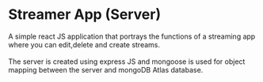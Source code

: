 # Streamer App (Server)

A simple react JS application that portrays the functions of a streaming app where you can edit,delete and create streams.
<br/>
<br/>
The server is created using express JS and mongoose is used for object mapping between the server and mongoDB Atlas database.
